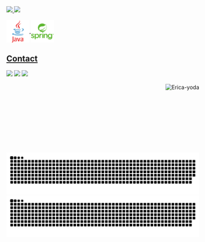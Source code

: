 <div>
  <a href="https://github.com/DavidChewy">
  <img height="180em" src="https://github-readme-stats.vercel.app/api?username=DavidChewy&show_icons=true&theme=react&include_all_commits=true&count_private=true"/>
  <img height="180em" src="https://github-readme-stats.vercel.app/api/top-langs/?username=DavidChewy&layout=compact&langs_count=7&theme=react"/>
</div>

<div style="display: inline_block"><br>
  
   <img align="center" height="60" width="60" src="https://raw.githubusercontent.com/devicons/devicon/master/icons/java/java-original-wordmark.svg">
   <img align="center" height="60" width="60" src="https://raw.githubusercontent.com/devicons/devicon/master/icons/spring/spring-original-wordmark.svg">
  </div>

## Contact 
<div> 
  <a href="https://www.linkedin.com/in/davidchewy/" target="_blank"><img src="https://img.shields.io/badge/-LinkedIn-%230077B5?style=for-the-badge&logo=linkedin&logoColor=white" target="_blank"></a> 
  <a href="https://instagram.com/davidchewy_" target="_blank"><img src="https://img.shields.io/badge/-Instagram-%23E4405F?style=for-the-badge&logo=instagram&logoColor=white" target="_blank"></a>
  <a href = "mailto: davidchiu71@gmail.com"><img src="https://img.shields.io/badge/-Gmail-%23333?style=for-the-badge&logo=gmail&logoColor=white" target="_blank"></a>
 </br>
</br>
<img align="right" height="180em" alt="Erica-yoda" src="https://media.giphy.com/media/l44Qqz6gO6JiVV3pu/giphy.gif">

![github contribution grid snake animation](https://raw.githubusercontent.com/platane/platane/output/github-contribution-grid-snake-dark.svg#gh-dark-mode-only)![github contribution grid snake animation](https://raw.githubusercontent.com/platane/platane/output/github-contribution-grid-snake.svg#gh-light-mode-only)

